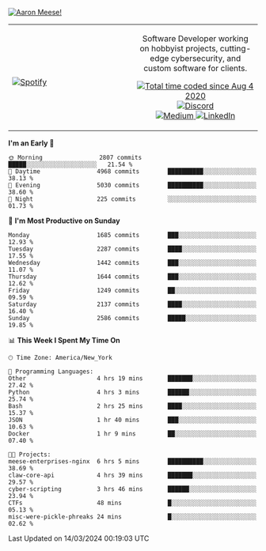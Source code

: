 [![Aaron Meese!](https://user-images.githubusercontent.com/17814535/88975338-a2aabf00-d27f-11ea-963f-8a19608716b4.png)](https://github.com/ajmeese7/readme-ascii "README ASCII")

<!-- Modified from project here: https://github.com/novatorem/novatorem -->
<table width="100%">
  <tr>
  <td width="50%">

&nbsp; <br> [![Spotify](https://ajmeese7.vercel.app/api/spotify)](https://open.spotify.com/user/ajmeese)

  </td>
  <td width="50%">
    <p align="center">
    Software Developer working on hobbyist projects, cutting-edge cybersecurity, and custom software for clients.
    </p>
    <p align="center">
      <a href="https://wakatime.com/@f726891d-3b02-46cd-9b60-e8c59f9e2b14">
        <img src="https://wakatime.com/badge/user/f726891d-3b02-46cd-9b60-e8c59f9e2b14.svg" alt="Total time coded since Aug 4 2020" title="WakaTime" />
      </a>
      <a href="http://link.aaronmeese.com/discord">
        <img src="https://img.shields.io/badge/discord-ajmeese7%234835-369?style=flat-square&logo=discord&logoColor=white&color=purple" alt="Discord" title="Discord">
      </a>
      <br />
      <a href="https://link.aaronmeese.com/medium">
        <img src="https://img.shields.io/badge/medium-ajmeese7-1DB954?style=flat-square&logo=medium&logoColor=white" alt="Medium" title="Medium">
      </a>
      <a href="https://link.aaronmeese.com/linkedin">
        <img src="https://img.shields.io/badge/linkedIn-aaronmeese-1DB954?style=flat-square&logo=linkedin&logoColor=white&color=blue" alt="LinkedIn" title="LinkedIn">
      </a>
    </p>
  </td>

</table>

[//]: <> (The `&nbsp;` is to have Aphelion take up more space)

<!--START_SECTION:waka-->
**I'm an Early 🐤** 

```text
🌞 Morning                2807 commits        █████░░░░░░░░░░░░░░░░░░░░   21.54 % 
🌆 Daytime                4968 commits        ██████████░░░░░░░░░░░░░░░   38.13 % 
🌃 Evening                5030 commits        ██████████░░░░░░░░░░░░░░░   38.60 % 
🌙 Night                  225 commits         ░░░░░░░░░░░░░░░░░░░░░░░░░   01.73 % 
```
📅 **I'm Most Productive on Sunday** 

```text
Monday                   1685 commits        ███░░░░░░░░░░░░░░░░░░░░░░   12.93 % 
Tuesday                  2287 commits        ████░░░░░░░░░░░░░░░░░░░░░   17.55 % 
Wednesday                1442 commits        ███░░░░░░░░░░░░░░░░░░░░░░   11.07 % 
Thursday                 1644 commits        ███░░░░░░░░░░░░░░░░░░░░░░   12.62 % 
Friday                   1249 commits        ██░░░░░░░░░░░░░░░░░░░░░░░   09.59 % 
Saturday                 2137 commits        ████░░░░░░░░░░░░░░░░░░░░░   16.40 % 
Sunday                   2586 commits        █████░░░░░░░░░░░░░░░░░░░░   19.85 % 
```


📊 **This Week I Spent My Time On** 

```text
🕑︎ Time Zone: America/New_York

💬 Programming Languages: 
Other                    4 hrs 19 mins       ███████░░░░░░░░░░░░░░░░░░   27.42 % 
Python                   4 hrs 3 mins        ██████░░░░░░░░░░░░░░░░░░░   25.74 % 
Bash                     2 hrs 25 mins       ████░░░░░░░░░░░░░░░░░░░░░   15.37 % 
JSON                     1 hr 40 mins        ███░░░░░░░░░░░░░░░░░░░░░░   10.63 % 
Docker                   1 hr 9 mins         ██░░░░░░░░░░░░░░░░░░░░░░░   07.40 % 

🐱‍💻 Projects: 
meese-enterprises-nginx  6 hrs 5 mins        ██████████░░░░░░░░░░░░░░░   38.69 % 
claw-core-api            4 hrs 39 mins       ███████░░░░░░░░░░░░░░░░░░   29.57 % 
cyber-scripting          3 hrs 46 mins       ██████░░░░░░░░░░░░░░░░░░░   23.94 % 
CTFs                     48 mins             █░░░░░░░░░░░░░░░░░░░░░░░░   05.13 % 
misc-were-pickle-phreaks 24 mins             █░░░░░░░░░░░░░░░░░░░░░░░░   02.62 % 
```


 Last Updated on 14/03/2024 00:19:03 UTC
<!--END_SECTION:waka-->
